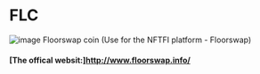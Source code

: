 # FLC
![image]("https://github.com/mosalutG/flc/blob/main/flclogo.png")
Floorswap coin (Use for the NFTFI platform - Floorswap)

#### [The offical websit:]http://www.floorswap.info/
